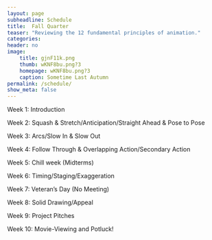 ```yaml
---
layout: page
subheadline: Schedule
title:  Fall Quarter
teaser: "Reviewing the 12 fundamental principles of animation."
categories:
header: no
image:
    title: gjnF11k.png
    thumb: wKNF8bu.png?3
    homepage: wKNF8bu.png?3
    caption: Sometime Last Autumn
permalink: /schedule/
show_meta: false
---
```


Week 1: Introduction

Week 2: Squash & Stretch/Anticipation/Straight Ahead & Pose to Pose

Week 3: Arcs/Slow In & Slow Out

Week 4: Follow Through & Overlapping Action/Secondary Action

Week 5: Chill week (Midterms)

Week 6: Timing/Staging/Exaggeration

Week 7: Veteran’s Day (No Meeting)

Week 8: Solid Drawing/Appeal

Week 9: Project Pitches

Week 10: Movie-Viewing and Potluck! 